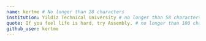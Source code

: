 ```yaml
---
name: kertme # No longer than 28 characters
institution: Yildiz Technical University # no longer than 58 characters
quote: If you feel life is hard, try Assembly. # no longer than 100 characters, avoid using quotes(") to guarantee the format remains the same.
github_user: kertme
---
```

